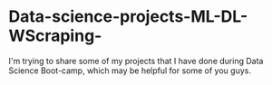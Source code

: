 # Data-science-projects-ML-DL-WScraping-
I'm trying to share some of my projects that I have done during Data Science Boot-camp, which may be helpful for some of you guys.
